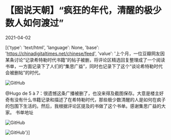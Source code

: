 # 【图说天朝】“疯狂的年代，清醒的极少数人如何渡过”

2021-04-02

[{'type': 'text/html', 'language': None, 'base': 'https://chinadigitaltimes.net/chinese/feed', 'value': '上个月，一位豆瓣网友因某条讨论“记录希特勒时代书籍”的帖子被删，将评论区精选回复整理成了一个阅读书单，一方面记录下了人们的“集思广益”，同时也记录下了这个“谈论希特勒时代会被删帖”的时代。

![GitHub](https://chinadigitaltimes.net/chinese/files/2021/04/image-1617389272608.png)



@Hugo de 5 à 7：很遗憾这条广播被删了，也没来得及截图保存。大意是楼主好奇有没有什么书籍记录和描述了在希特勒时代，那些极少数清醒的人是如何在疯子的包围下生活的。然后，我根据评论区提及的书做了这个书单。感谢集思广益的大家。  书单地址



![GitHub](https://chinadigitaltimes.net/chinese/files/2021/04/image-1617389144563.png)

![GitHub](https://chinadigitaltimes.net/chinese/files/2021/04/image-1617389213791.png)'}]